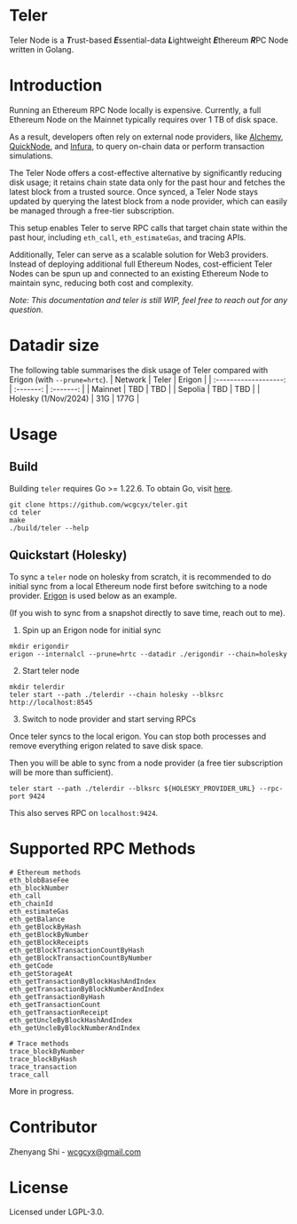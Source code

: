 # Teler

Teler Node is a ***T***rust-based ***E***ssential-data ***L***ightweight ***E***thereum ***R***PC Node written in Golang.

# Introduction
Running an Ethereum RPC Node locally is expensive. Currently, a full Ethereum Node on the Mainnet typically requires over 1 TB of disk space.

As a result, developers often rely on external node providers, like [Alchemy](https://www.alchemy.com/), [QuickNode](https://www.quicknode.com/), and [Infura](https://www.infura.io/), to query on-chain data or perform transaction simulations.

The Teler Node offers a cost-effective alternative by significantly reducing disk usage; it retains chain state data only for the past hour and fetches the latest block from a trusted source. Once synced, a Teler Node stays updated by querying the latest block from a node provider, which can easily be managed through a free-tier subscription.

This setup enables Teler to serve RPC calls that target chain state within the past hour, including `eth_call`, `eth_estimateGas`, and tracing APIs.

Additionally, Teler can serve as a scalable solution for Web3 providers. Instead of deploying additional full Ethereum Nodes, cost-efficient Teler Nodes can be spun up and connected to an existing Ethereum Node to maintain sync, reducing both cost and complexity.

_Note: This documentation and teler is still WIP, feel free to reach out for any question._

# Datadir size
The following table summarises the disk usage of Teler compared with Erigon (with `--prune=hrtc`).
|          Network      |   Teler   |   Erigon   |
| :-------------------: | :-------: |  :-------: |
|         Mainnet       |   TBD     |    TBD     |
|         Sepolia       |   TBD     |    TBD     |
|  Holesky (1/Nov/2024) |   31G     |    177G    |

# Usage
## Build
Building `teler` requires Go >= 1.22.6. To obtain Go, visit [here](https://go.dev/doc/install).
```
git clone https://github.com/wcgcyx/teler.git
cd teler
make
./build/teler --help
```
## Quickstart (Holesky)
To sync a `teler` node on holesky from scratch, it is recommended to do initial sync from a local Ethereum node first before switching to a node provider. [Erigon](https://github.com/erigontech/erigon) is used below as an example.

(If you wish to sync from a snapshot directly to save time, reach out to me).

1. Spin up an Erigon node for initial sync
```
mkdir erigondir
erigon --internalcl --prune=hrtc --datadir ./erigondir --chain=holesky
```

2. Start teler node
```
mkdir telerdir
teler start --path ./telerdir --chain holesky --blksrc http://localhost:8545
```

3. Switch to node provider and start serving RPCs

Once teler syncs to the local erigon. You can stop both processes and remove everything erigon related to save disk space.

Then you will be able to sync from a node provider (a free tier subscription will be more than sufficient).

```
teler start --path ./telerdir --blksrc ${HOLESKY_PROVIDER_URL} --rpc-port 9424
```

This also serves RPC on `localhost:9424`.

# Supported RPC Methods
```
# Ethereum methods
eth_blobBaseFee
eth_blockNumber
eth_call
eth_chainId
eth_estimateGas
eth_getBalance
eth_getBlockByHash
eth_getBlockByNumber
eth_getBlockReceipts
eth_getBlockTransactionCountByHash
eth_getBlockTransactionCountByNumber
eth_getCode
eth_getStorageAt
eth_getTransactionByBlockHashAndIndex
eth_getTransactionByBlockNumberAndIndex
eth_getTransactionByHash
eth_getTransactionCount
eth_getTransactionReceipt
eth_getUncleByBlockHashAndIndex
eth_getUncleByBlockNumberAndIndex

# Trace methods
trace_blockByNumber
trace_blockByHash
trace_transaction
trace_call
```
More in progress.

# Contributor
Zhenyang Shi - wcgcyx@gmail.com

# License
Licensed under LGPL-3.0.